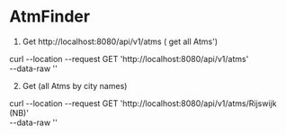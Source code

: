 # AtmFinder


1. Get http://localhost:8080/api/v1/atms  ( get all Atms')

curl --location --request GET 'http://localhost:8080/api/v1/atms' \
--data-raw ''


2. Get                    (all Atms by city names)
 
 curl --location --request GET 'http://localhost:8080/api/v1/atms/Rijswijk (NB)' \
--data-raw ''
